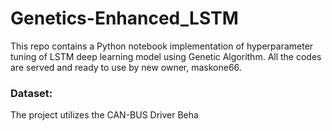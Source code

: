 # Genetics-Enhanced_LSTM
This repo contains a Python notebook implementation of hyperparameter tuning of LSTM deep learning model using Genetic Algorithm. All the codes are served and ready to use by new owner, maskone66.

### Dataset:
   The project utilizes the CAN-BUS Driver Beha